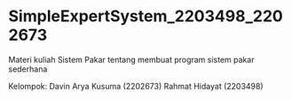 # SimpleExpertSystem_2203498_2202673
Materi kuliah Sistem Pakar tentang membuat program sistem pakar sederhana

Kelompok:
Davin Arya Kusuma (2202673)
Rahmat Hidayat (2203498)
